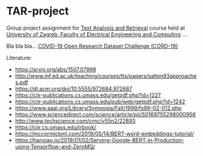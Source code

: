 # TAR-project

Group project assignment for [Text Analysis and Retrieval](https://www.fer.unizg.hr/en/course/taar) course held at
 [University of Zagreb, Faculty of Electrical Engineering and Computing](https://www.fer.unizg.hr/en) ....<br>


Bla bla bla...  [COVID-19 Open Research Dataset Challenge (CORD-19)](https://www.kaggle.com/allen-institute-for-ai/CORD-19-research-challenge)


Literature:
* https://arxiv.org/abs/1507.07998
* http://www.inf.ed.ac.uk/teaching/courses/tts/papers/salton93approaches.pdf
* https://dl.acm.org/doi/10.5555/972684.972687
* https://ciir-publications.cs.umass.edu/getpdf.php?id=1227
* https://ciir-publications.cs.umass.edu/pub/web/getpdf.php?id=1242
* https://www.aaai.org/Library/Symposia/Fall/1999/fs99-02-012.php
* https://www.sciencedirect.com/science/article/pii/S0169755298000956
* http://www.techscience.com/cmc/v55n2/22893
* https://ciir.cs.umass.edu/irbook/
* https://mccormickml.com/2019/05/14/BERT-word-embeddings-tutorial/
* https://hanxiao.io/2019/01/02/Serving-Google-BERT-in-Production-using-Tensorflow-and-ZeroMQ/
